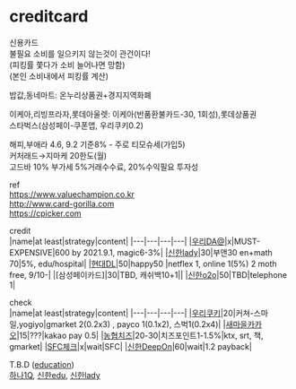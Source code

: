 # creditcard

신용카드  
불필요 소비를 일으키지 않는것이 관건이다!  
(피킹률 쫓다가 소비 늘어나면 망함)  
(본인 소비내에서 피킹률 계산)  

밥값,동네마트: 온누리상품권+경지지역화폐    

이케아,리빙프라자,롯데아울렛: 이케아(반품환불카드-30, 1회성),롯데상품권  
스타벅스(삼성페이-쿠폰앱, 우리쿠키0.2)   


해피,부애라 4.6, 9.2 기준8% - 주로 티모슈세(가입5)  
커처래드→지마케 20한도(월)  
고드바 10% 부가세 5%거래수수료, 20%수익필요 투자성  

ref  
https://www.valuechampion.co.kr  
http://www.card-gorilla.com  
https://cpicker.com  

  
credit  
|name|at least|strategy|content|
|---|---|---|---|
|[우리DA@]|x|MUST-EXPENSIVE|600 by 2021.9.1, magic6-3%|
|[신한lady]|30|부앤30 en+math 70|5%, edu/hospital|
|[현대DL]|50|happy50 |netflex 1, online 1(5%) 2 moth free, 9/10-|
|[삼성페이카드]|30|TBD, 캐쉬백10+1||
|[신한o2o]|50|TBD|telephone 1|


check  
|name|at least|strategy|content|
|---|---|---|---|
|[우리쿠키]|20|커쳐-스마일,yogiyo|gmarket 2(0.2x3) , payco 1(0.1x2), 스벅1(0.2x4)|
|[새마을카카오]|15|???|kakao pay 0.5|
|[농협치즈]|20-30|치즈포인트1-1.5%|ktx, srt, 책, gmarket|
|[SFC체크]|x|wait|SFC|
|[신한DeepOn]|60|wait|1.2 payback|


[우리DA@]: https://sccd.wooribank.com/smtccd/mw/html/CARDINFO/CARDINFO_0111.html?prd_cd=834153&trc_id=88801332
[현대DL]: https://www.hyundaicard.com/cpc/cr/CPCCR0201_01.hc?cardWcd=ONOF
[신한o2o]: https://www.shinhancard.com/pconts/html/card/apply/credit/1195563_2207.html
[우리쿠키]: http://www.card-gorilla.com/card/detail/312
[새마을카카오]: https://mgcheck.kfcc.co.kr/pers/appl/persKakaoGuid.do
[SFC체크]: https://www.samsungcard.com/personal/sfc/dining/UHPPBE2004M1.jsp
[신한DeepOn]: https://www.shinhancard.com/pconts/html/card/apply/check/1187978_2206.html
[농협치즈]: http://www.card-gorilla.com/card/detail/528



T.B.D  ([education](https://www.valuechampion.co.kr/credit-cards/최고의-학원비-할인-신용카드-비교-추천#kbedu))  
[하나1Q], [신한edu], [신한lady]  

[하나1Q]: https://m.blog.naver.com/f0725/221862345652
[신한edu]: https://m.blog.naver.com/PostView.nhn?blogId=cisdong&logNo=221219934508&proxyReferer=https:%2F%2Fwww.google.com%2F
[신한lady]: https://ribosome.tistory.com/47
